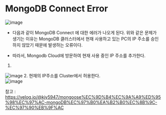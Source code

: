 # MongoDB Connect Error

![image](https://user-images.githubusercontent.com/63600953/132451703-74d24a5d-86f7-46dd-9c3f-1252d4efea6c.png)
- 다음과 같이 MongoDB Connect 에 대한 에러가 나오게 된다. 
위와 같은 문제가 생기는 이유는 MongoDB 클러스터에서 현재 사용하고 있는 PC의 IP 주소를 승인하지 않았기 때문에 발생하는 오류이다.
  
- 따라서, Mongodb Cloud에 방문하여 현재 사용 중인 IP 주소를 추가한다. 

1. 
![image](https://user-images.githubusercontent.com/63600953/132455656-326bb579-8976-46d9-a0ce-bc5e641efc33.png)
2. 현재의 IP주소를 Cluster에서 허용한다.   
![image](https://user-images.githubusercontent.com/63600953/132455872-dbb444a6-77de-40aa-800f-97e83613f8de.png)

참고 : https://velog.io/@kjy5947/mongoose%EC%9D%B4%EC%9A%A9%ED%95%98%EC%97%AC-mongoDB%EC%97%B0%EA%B2%B0%EC%8B%9C-%EC%97%90%EB%9F%AC